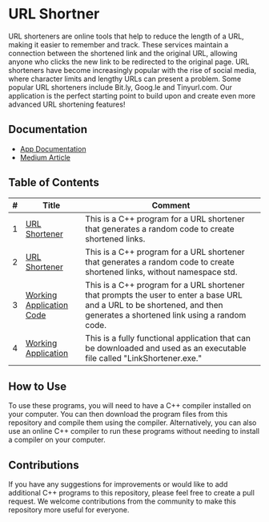 # URL Shortner 
URL shorteners are online tools that help to reduce the length of a URL, making it easier to remember and track. These services maintain a connection between the shortened link and the original URL, allowing anyone who clicks the new link to be redirected to the original page. URL shorteners have become increasingly popular with the rise of social media, where character limits and lengthy URLs can present a problem. Some popular URL shorteners include Bit.ly, Goog.le and Tinyurl.com.
Our application is the perfect starting point to build upon and create even more advanced URL shortening features!

## Documentation
* [App Documentation](../../../wiki/Link-Shortener-App-Documentation)
* [Medium Article](https://blog.devgenius.io/designing-a-link-shortener-in-c-9a626c172a85)


## Table of Contents

|#| Title | Comment |
|---| ------------------------------------------------------------ | -------- |
|1| [URL Shortener](./implementationV1.0.cpp) | This is a C++ program for a URL shortener that generates a random code to create shortened links. |
|2| [URL Shortener](./implementationV1.1.cpp) | This is a C++ program for a URL shortener that generates a random code to create shortened links, without namespace std. |
|3| [Working Application Code](./%20Complete%20App/sourcecode.cpp) | This is a C++ program for a URL shortener that prompts the user to enter a base URL and a URL to be shortened, and then generates a shortened link using a random code. |
|4| [Working Application](./%20Complete%20App/LinkShortner.exe) | This is a fully functional application that can be downloaded and used as an executable file called "LinkShortener.exe." |

## How to Use
To use these programs, you will need to have a C++ compiler installed on your computer. You can then download the program files from this repository and compile them using the compiler.
Alternatively, you can also use an online C++ compiler to run these programs without needing to install a compiler on your computer.

## Contributions
If you have any suggestions for improvements or would like to add additional C++ programs to this repository, please feel free to create a pull request. We welcome contributions from the community to make this repository more useful for everyone.
